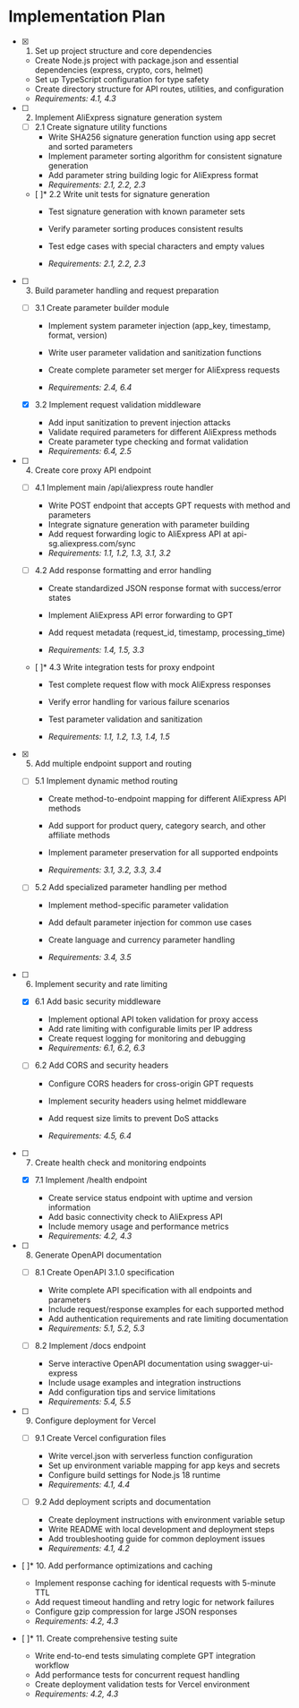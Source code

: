 # Implementation Plan

- [x] 1. Set up project structure and core dependencies


  - Create Node.js project with package.json and essential dependencies (express, crypto, cors, helmet)
  - Set up TypeScript configuration for type safety
  - Create directory structure for API routes, utilities, and configuration
  - _Requirements: 4.1, 4.3_



- [ ] 2. Implement AliExpress signature generation system
  - [ ] 2.1 Create signature utility functions
    - Write SHA256 signature generation function using app secret and sorted parameters
    - Implement parameter sorting algorithm for consistent signature generation
    - Add parameter string building logic for AliExpress format
    - _Requirements: 2.1, 2.2, 2.3_
  
  - [ ]* 2.2 Write unit tests for signature generation
    - Test signature generation with known parameter sets
    - Verify parameter sorting produces consistent results
    - Test edge cases with special characters and empty values

    - _Requirements: 2.1, 2.2, 2.3_

- [ ] 3. Build parameter handling and request preparation
  - [ ] 3.1 Create parameter builder module
    - Implement system parameter injection (app_key, timestamp, format, version)


    - Write user parameter validation and sanitization functions
    - Create complete parameter set merger for AliExpress requests
    - _Requirements: 2.4, 6.4_
  
  - [x] 3.2 Implement request validation middleware


    - Add input sanitization to prevent injection attacks
    - Validate required parameters for different AliExpress methods
    - Create parameter type checking and format validation
    - _Requirements: 6.4, 2.5_


- [ ] 4. Create core proxy API endpoint
  - [ ] 4.1 Implement main /api/aliexpress route handler
    - Write POST endpoint that accepts GPT requests with method and parameters
    - Integrate signature generation with parameter building
    - Add request forwarding logic to AliExpress API at api-sg.aliexpress.com/sync
    - _Requirements: 1.1, 1.2, 1.3, 3.1, 3.2_
  
  - [ ] 4.2 Add response formatting and error handling
    - Create standardized JSON response format with success/error states
    - Implement AliExpress API error forwarding to GPT
    - Add request metadata (request_id, timestamp, processing_time)


    - _Requirements: 1.4, 1.5, 3.3_
  
  - [ ]* 4.3 Write integration tests for proxy endpoint
    - Test complete request flow with mock AliExpress responses


    - Verify error handling for various failure scenarios
    - Test parameter validation and sanitization
    - _Requirements: 1.1, 1.2, 1.3, 1.4, 1.5_

- [x] 5. Add multiple endpoint support and routing


  - [ ] 5.1 Implement dynamic method routing
    - Create method-to-endpoint mapping for different AliExpress API methods
    - Add support for product query, category search, and other affiliate methods
    - Implement parameter preservation for all supported endpoints


    - _Requirements: 3.1, 3.2, 3.3, 3.4_
  
  - [ ] 5.2 Add specialized parameter handling per method
    - Implement method-specific parameter validation
    - Add default parameter injection for common use cases


    - Create language and currency parameter handling
    - _Requirements: 3.4, 3.5_

- [ ] 6. Implement security and rate limiting
  - [x] 6.1 Add basic security middleware


    - Implement optional API token validation for proxy access
    - Add rate limiting with configurable limits per IP address
    - Create request logging for monitoring and debugging
    - _Requirements: 6.1, 6.2, 6.3_


  
  - [ ] 6.2 Add CORS and security headers
    - Configure CORS headers for cross-origin GPT requests
    - Implement security headers using helmet middleware
    - Add request size limits to prevent DoS attacks


    - _Requirements: 4.5, 6.4_

- [ ] 7. Create health check and monitoring endpoints
  - [x] 7.1 Implement /health endpoint



    - Create service status endpoint with uptime and version information
    - Add basic connectivity check to AliExpress API
    - Include memory usage and performance metrics
    - _Requirements: 4.2, 4.3_

- [ ] 8. Generate OpenAPI documentation
  - [ ] 8.1 Create OpenAPI 3.1.0 specification
    - Write complete API specification with all endpoints and parameters
    - Include request/response examples for each supported method
    - Add authentication requirements and rate limiting documentation
    - _Requirements: 5.1, 5.2, 5.3_
  
  - [ ] 8.2 Implement /docs endpoint
    - Serve interactive OpenAPI documentation using swagger-ui-express
    - Include usage examples and integration instructions
    - Add configuration tips and service limitations
    - _Requirements: 5.4, 5.5_

- [ ] 9. Configure deployment for Vercel
  - [ ] 9.1 Create Vercel configuration files
    - Write vercel.json with serverless function configuration
    - Set up environment variable mapping for app keys and secrets
    - Configure build settings for Node.js 18 runtime
    - _Requirements: 4.1, 4.4_
  
  - [ ] 9.2 Add deployment scripts and documentation
    - Create deployment instructions with environment variable setup
    - Write README with local development and deployment steps
    - Add troubleshooting guide for common deployment issues
    - _Requirements: 4.1, 4.2_

- [ ]* 10. Add performance optimizations and caching
  - Implement response caching for identical requests with 5-minute TTL
  - Add request timeout handling and retry logic for network failures
  - Configure gzip compression for large JSON responses
  - _Requirements: 4.2, 4.3_

- [ ]* 11. Create comprehensive testing suite
  - Write end-to-end tests simulating complete GPT integration workflow
  - Add performance tests for concurrent request handling
  - Create deployment validation tests for Vercel environment
  - _Requirements: 4.2, 4.3_